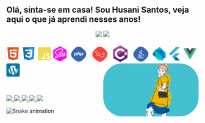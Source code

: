 ## Olá, sinta-se em casa! Sou Husani Santos, veja aqui o que já aprendi nesses anos!

<div align="center">
  <img height="180em" src="https://github-readme-stats.vercel.app/api?username=husanisantos&show_icons=true&theme=dracula&include_all_commits=true&count_private=true"/>
  <img height="180em" src="https://github-readme-stats.vercel.app/api/top-langs/?username=husanisantos&layout=compact&langs_count=7&theme=dracula"/>
</div>

<div style="display: inline_block">
  <br>
  <img style="margin-right:2px;" align="center" alt="Husani-HTML" width="35" src="https://raw.githubusercontent.com/devicons/devicon/master/icons/html5/html5-original.svg">
  <img style="margin-right:2px;" align="center" alt="Husani-CSS" width="35" src="https://raw.githubusercontent.com/devicons/devicon/master/icons/css3/css3-original.svg">
  <img style="margin-right:2px;" align="center" alt="Husani-Js" width="35" src="https://raw.githubusercontent.com/devicons/devicon/master/icons/javascript/javascript-plain.svg">
  <img style="margin-right:2px;" align="center" alt="Husani-Sass" width="35" src="https://raw.githubusercontent.com/husanisantos/husanisantos/main/svg/sass-colored.svg">
  <img style="margin-right:2px;" align="center" alt="Husani-php" width="50" src="https://raw.githubusercontent.com/husanisantos/husanisantos/main/svg/php-colored.svg">
  <img style="margin-right:2px;" align="center" alt="Husani-laravel" width="50" src="https://raw.githubusercontent.com/husanisantos/husanisantos/main/svg/laravel-colored.svg">
  <img style="margin-right:2px;" align="center" alt="Husani-Csharp" width="45" src="https://raw.githubusercontent.com/devicons/devicon/master/icons/csharp/csharp-original.svg">
  <img style="margin-right:2px;" align="center" alt="Husani-Java" width="50" src="https://raw.githubusercontent.com/husanisantos/husanisantos/main/svg/java-colored.svg">
  <img style="margin-right:2px;" align="center" alt="Husani-dart" width="35" src="https://raw.githubusercontent.com/devicons/devicon/master/icons/dart/dart-original.svg">
  <img style="margin-right:2px;" align="center" alt="Husani-flutter" width="35" src="https://raw.githubusercontent.com/devicons/devicon/master/icons/flutter/flutter-original.svg">
  <img style="margin-right:2px;" align="center" alt="Husani-vue" width="35" src="https://raw.githubusercontent.com/husanisantos/husanisantos/main/svg/vue-colored.svg">
  <img style="margin-right:2px;" align="center" alt="Husani-wordpress" width="35" src="https://raw.githubusercontent.com/husanisantos/husanisantos/main/svg/wordpress-colored.svg">
  <img align="right" alt="Husani-pic" width="250" style="border-radius:50px;" src="https://raw.githubusercontent.com/husanisantos/husanisantos/main/img/dance.gif">
</div>

<br>

<div style="margin-top: 32px"> 
  <a href="https://criativi.me" target="_blank">
    <img src="https://img.shields.io/badge/website-000000?style=for-the-badge&logo=About.me&logoColor=white" target="_blank">
  </a>
  <a href="https://instagram.com/husanisantos" target="_blank">
    <img src="https://img.shields.io/badge/-Instagram-%23E4405F?style=for-the-badge&logo=instagram&logoColor=white" target="_blank">
  </a>
 	<a href="https://facebook.com/husanisantos" target="_blank">
  <img src="https://img.shields.io/badge/Facebook-1877F2?style=for-the-badge&logo=facebook&logoColor=white" target="_blank">
  </a>
 <a href="https://www.behance.net/husanisantos" target="_blank">
  <img src="https://img.shields.io/badge/Behance-0054F7?style=for-the-badge&logo=behance&logoColor=white" target="_blank">
 </a> 
  <a href = "mailto:husanisoantos@gmail.com">
  <img src="https://img.shields.io/badge/-Gmail-%23333?style=for-the-badge&logo=gmail&logoColor=white" target="_blank">
  </a>
 
  ![Snake animation](https://github.com/husanisantos/husanisantos/blob/output/github-contribution-grid-snake.svg)
 
</div>
